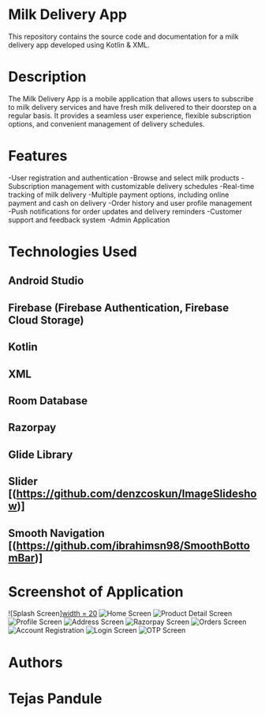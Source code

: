 # Milk Delivery App
This repository contains the source code and documentation for a milk delivery app developed using Kotlin & XML.
# Description
The Milk Delivery App is a mobile application that allows users to subscribe to milk delivery services and have fresh milk delivered to their doorstep on a regular basis. It provides a seamless user experience, flexible subscription options, and convenient management of delivery schedules.
# Features
-User registration and authentication
-Browse and select milk products
-Subscription management with customizable delivery schedules
-Real-time tracking of milk delivery
-Multiple payment options, including online payment and cash on delivery
-Order history and user profile management
-Push notifications for order updates and delivery reminders
-Customer support and feedback system
-Admin Application 

# Technologies Used
## Android Studio
## Firebase (Firebase Authentication, Firebase Cloud Storage)
## Kotlin
## XML
## Room Database
## Razorpay
## Glide Library   
## Slider  [(https://github.com/denzcoskun/ImageSlideshow)] 
## Smooth Navigation [(https://github.com/ibrahimsn98/SmoothBottomBar)]

# Screenshot of Application

![Splash Screen][width = 20](https://github.com/Tejas-Pandule/MalgangaDairy/assets/104879082/8e10c382-7ff6-4470-adfc-45e3de923cfd) 
![Home Screen](https://github.com/Tejas-Pandule/MalgangaDairy/assets/104879082/c3f5de9b-2286-4563-8bc1-f1c1b597fa9c)
![Product Detail Screen](https://github.com/Tejas-Pandule/MalgangaDairy/assets/104879082/c664389b-948c-4484-871c-02a8aa4acb7c)
![Profile Screen](https://github.com/Tejas-Pandule/MalgangaDairy/assets/104879082/c4f60cde-2cba-407e-89b6-3ca1f25922d6)
![Address Screen](https://github.com/Tejas-Pandule/MalgangaDairy/assets/104879082/c66e08fe-57ca-4f24-a4da-6327869fbcb2)
![Razorpay Screen](https://github.com/Tejas-Pandule/MalgangaDairy/assets/104879082/9e5c209b-fbcf-41d3-ac49-db07c7973fe9)
![Orders Screen](https://github.com/Tejas-Pandule/MalgangaDairy/assets/104879082/b29ac1e7-3121-4fa3-9e0e-0614b42791cc)
![Account Registration](https://github.com/Tejas-Pandule/MalgangaDairy/assets/104879082/b73020f9-7823-4350-b93c-61f76b5ec606)
![Login Screen](https://github.com/Tejas-Pandule/MalgangaDairy/assets/104879082/175236a1-6d1b-480e-be4f-daeec509ebab)
![OTP Screen](https://github.com/Tejas-Pandule/MalgangaDairy/assets/104879082/f7dd30c0-1af4-472f-b383-d2e1f78f4ee6)

# Authors
# Tejas Pandule 










